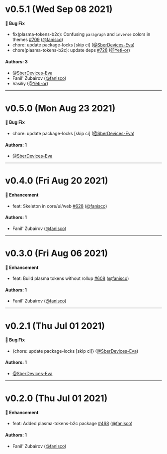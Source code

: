 # v0.5.1 (Wed Sep 08 2021)

#### 🐛 Bug Fix

- fix(plasma-tokens-b2c): Confusing `paragraph` and `inverse` colors in themes [#709](https://github.com/sberdevices/plasma/pull/709) ([@fanisco](https://github.com/fanisco))
- chore: update package-locks \[skip ci\] ([@SberDevices-Eva](https://github.com/SberDevices-Eva))
- chore(plasma-tokens-b2c): update deps [#728](https://github.com/sberdevices/plasma/pull/728) ([@Yeti-or](https://github.com/Yeti-or))

#### Authors: 3

- [@SberDevices-Eva](https://github.com/SberDevices-Eva)
- Fanil' Zubairov ([@fanisco](https://github.com/fanisco))
- Vasiliy ([@Yeti-or](https://github.com/Yeti-or))

---

# v0.5.0 (Mon Aug 23 2021)

#### 🐛 Bug Fix

- chore: update package-locks \[skip ci\] ([@SberDevices-Eva](https://github.com/SberDevices-Eva))

#### Authors: 1

- [@SberDevices-Eva](https://github.com/SberDevices-Eva)

---

# v0.4.0 (Fri Aug 20 2021)

#### 🚀 Enhancement

- feat: Skeleton in core/ui/web [#628](https://github.com/sberdevices/plasma/pull/628) ([@fanisco](https://github.com/fanisco))

#### Authors: 1

- Fanil' Zubairov ([@fanisco](https://github.com/fanisco))

---

# v0.3.0 (Fri Aug 06 2021)

#### 🚀 Enhancement

- feat: Build plasma tokens without rollup [#608](https://github.com/sberdevices/plasma/pull/608) ([@fanisco](https://github.com/fanisco))

#### Authors: 1

- Fanil' Zubairov ([@fanisco](https://github.com/fanisco))

---

# v0.2.1 (Thu Jul 01 2021)

#### 🐛 Bug Fix

- {chore: update package-locks \[skip ci\]} ([@SberDevices-Eva](https://github.com/SberDevices-Eva))

#### Authors: 1

- [@SberDevices-Eva](https://github.com/SberDevices-Eva)

---

# v0.2.0 (Thu Jul 01 2021)

#### 🚀 Enhancement

- feat: Added plasma-tokens-b2c package [#468](https://github.com/sberdevices/plasma/pull/468) ([@fanisco](https://github.com/fanisco))

#### Authors: 1

- Fanil' Zubairov ([@fanisco](https://github.com/fanisco))
